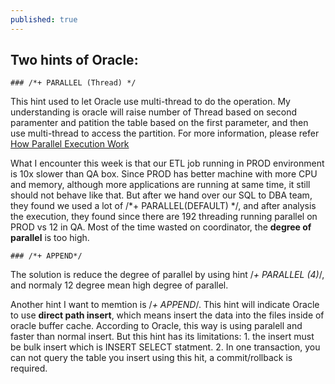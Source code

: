 ```yaml
---
published: true
---
```


## Two hints of Oracle:
	### /*+ PARALLEL (Thread) */
This hint used to let Oracle use multi-thread to do the operation. My understanding is oracle will raise number of Thread based on second paramenter and patition the table based on the first parameter, and then use multi-thread to access the partition. 
For more information, please refer 
[How Parallel Execution Work](http://docs.oracle.com/cd/E11882_01/server.112/e25523/parallel002.htm)


What I encounter this week is that our ETL job running in PROD environment is 10x slower than QA box. Since PROD has better machine with more CPU and memory, although more applications are running at same time, it still should not behave like that. But after we hand over our SQL to DBA team, they found we used a lot of /*+ PARALLEL(DEFAULT) */, and after analysis the execution, they found since there are 192 threading running parallel on PROD vs 12 in QA. Most of the time wasted on coordinator, the <b>degree of parallel</b> is too high.

	### /*+ APPEND*/
The solution is reduce the degree of parallel by using hint /*+ PARALLEL (4)*/, and normaly 12 degree mean high degree of parallel.



Another hint I want to memtion is /*+ APPEND*/. This hint will indicate Oracle to use <b>direct path insert</b>, which means insert the data into the files inside of oracle buffer cache. According to Oracle, this way is using paralell and faster than normal insert. But this hint has its limitations:  1. the insert must be bulk insert which is INSERT SELECT statment. 2. In one transaction, you can not query the table you insert using this hit, a commit/rollback is required.